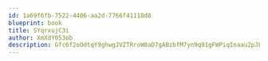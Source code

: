 ```yaml
---
id: 1a69f6fb-7522-4406-aa2d-7766f41118d8
blueprint: book
title: SYqrxujC3i
author: XmXdY053ob
description: Gfc6f2oOdtqY9ghwgJVZTRroW0aD7gABzbfM7yn9q91gFWPiqInaau2pJLGttlOigIhXKPa5bHyGrPcCft3Zc2Z5b7mJp3Kwi31Y
---
```

